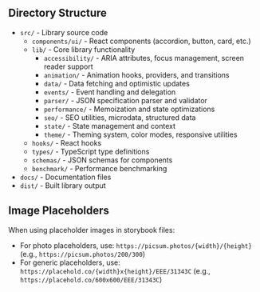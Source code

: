 ## Directory Structure

- `src/` - Library source code
  - `components/ui/` - React components (accordion, button, card, etc.)
  - `lib/` - Core library functionality
    - `accessibility/` - ARIA attributes, focus management, screen reader support
    - `animation/` - Animation hooks, providers, and transitions
    - `data/` - Data fetching and optimistic updates
    - `events/` - Event handling and delegation
    - `parser/` - JSON specification parser and validator
    - `performance/` - Memoization and state optimizations
    - `seo/` - SEO utilities, microdata, structured data
    - `state/` - State management and context
    - `theme/` - Theming system, color modes, responsive utilities
  - `hooks/` - React hooks
  - `types/` - TypeScript type definitions
  - `schemas/` - JSON schemas for components
  - `benchmark/` - Performance benchmarking
- `docs/` - Documentation files
- `dist/` - Built library output

## Image Placeholders

When using placeholder images in storybook files:

- For photo placeholders, use: `https://picsum.photos/{width}/{height}` (e.g., `https://picsum.photos/200/300`)
- For generic placeholders, use: `https://placehold.co/{width}x{height}/EEE/31343C` (e.g., `https://placehold.co/600x600/EEE/31343C`)
